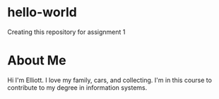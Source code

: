 # hello-world
Creating this repository for assignment 1
# About Me
Hi I'm Elliott. I love my family, cars, and collecting. I'm in this course to contribute to my degree in information systems.
